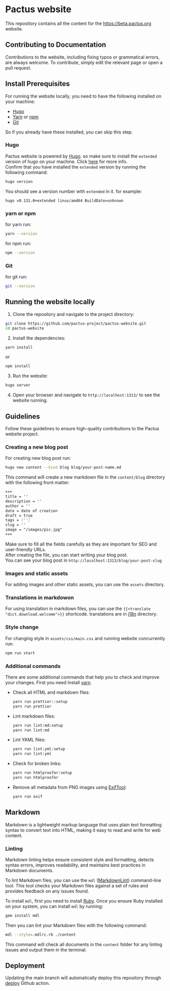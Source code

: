 # Pactus website

This repository contains all the content for the https://beta.pactus.org website.

## Contributing to Documentation
Contributions to the website, including fixing typos or grammatical errors, are always welcome. To contribute, simply edit the relevant page or open a pull request.

## Install Prerequisites
For running the website locally, you need to have the following installed on your machine:
- [Hugo](https://gohugo.io/)
- [Yarn](https://yarnpkg.com/) or [npm](https://www.npmjs.com/)
- [Git](https://git-scm.com/)

So if you already have these installed, you can skip this step.
### Hugo
Pactus website is powered by [Hugo](https://gohugo.io/).
so make sure to install the `extended` version of hugo on your machine.
Click [here](https://gohugo.io/installation/) for more info.\
Confirm that you have installed the `extended` version by running the following command:
```bash
hugo version
```
You should see a version number with `extended` in it. for example:
```bach
hugo v0.131.0+extended linux/amd64 BuildDate=unknown
```
### yarn or npm
for yarn run:
```bash
yarn --version
```
for npm run:
```bash
npm --version
```
### Git
for git run:
```bash
git --version
```
## Running the website locally
1. Clone the repository and navigate to the project directory:
```bash
git clone https://github.com/pactus-project/pactus-website.git
cd pactus-website
```
2. Install the dependencies:
```bash
yarn install
```
or
```bash
npm install
```
3. Run the website:
```bash
hugo server
```
4. Open your browser and navigate to `http://localhost:1313/` to see the website running.

## Guidelines

Follow these guidelines to ensure high-quality contributions to the Pactus website project.

### Creating a new blog post
For creating new blog post run:
```bash
hugo new content --kind blog blog/your-post-name.md
```
This command will create a new markdown file in the `content/blog` directory with the following front matter:
```markdown
+++
title = ''
description = ''
author = ''
date = date of creation
draft = true
tags = ['']
slug = ''
image = "/images/pic.jpg"
+++
```
Make sure to fill all the fields carefully as they are important for SEO and user-friendly URLs.\
After creating the file, you can start writing your blog post.\
You can see your blog post in `http://localhost:1313/blog/your-post-slug`

### Images and static assets
For adding images and other static assets, you can use the `assets` directory.

### Translations in markdowon
For using translation in markdown files, you can use the `{{<translate "dict.download.welcome">}}` shortcode. translations are in [i18n](./i18n/) directory.

### Style change
For changing style in `assets/css/main.css` and running website concurrently run:
```bash
npm run start
```


### Additional commands

There are some additional commands that help you to check and improve your changes.
First you need Install [yarn](https://yarnpkg.com/).

- Check all HTML and markdown files:

  ```bash
  yarn run prettier::setup
  yarn run prettier
  ```

- Lint markdown files:

  ```bash
  yarn run lint:md:setup
  yarn run lint:md
  ```

- Lint YAML files:

  ```bash
  yarn run lint:yml:setup
  yarn run lint:yml
  ```

- Check for broken links:

  ```bash
  yarn run htmlproofer:setup
  yarn run htmlproofer
  ```

- Remove all metadata from PNG images using [ExifTool](https://exiftool.org/):

  ```bash
  yarn run exif
  ```

## Markdown

Markdown is a lightweight markup language that uses plain text formatting syntax to convert text into HTML,
making it easy to read and write for web content.

### Linting

Markdown linting helps ensure consistent style and formatting, detects syntax errors, improves readability,
and maintains best practices in Markdown documents.

To lint Markdown files, you can use the `mdl` ([MarkdownLint](https://github.com/DavidAnson/markdownlint)) command-line tool.
This tool checks your Markdown files against a set of rules and provides feedback on any issues found.

To install `mdl`, first you need to install [Ruby](https://www.ruby-lang.org/en/documentation/installation/).
Once you ensure Ruby installed on your system, you can install `mdl` by running:

```sh
gem install mdl
```

Then you can lint your Markdown files with the following command:

```sh
mdl --style=.mdlrc.rb ./content
```

This command will check all documents in the `content` folder for any linting issues and output them in the terminal.

## Deployment

Updating the main branch will automatically deploy this repository through [deploy](.github/workflows/deploy.yml) Github action.